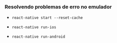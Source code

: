 ### Resolvendo problemas de erro no emulador

- `react-native start --reset-cache`

- `react-native run-ios`
- `react-native run-android`
